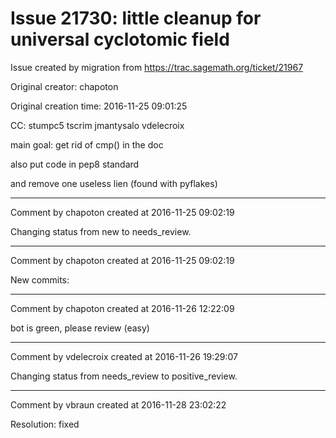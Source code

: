 # Issue 21730: little cleanup for universal cyclotomic field

Issue created by migration from https://trac.sagemath.org/ticket/21967

Original creator: chapoton

Original creation time: 2016-11-25 09:01:25

CC:  stumpc5 tscrim jmantysalo vdelecroix

main goal: get rid of cmp() in the doc

also put code in pep8 standard

and remove one useless lien (found with pyflakes)


---

Comment by chapoton created at 2016-11-25 09:02:19

Changing status from new to needs_review.


---

Comment by chapoton created at 2016-11-25 09:02:19

New commits:


---

Comment by chapoton created at 2016-11-26 12:22:09

bot is green, please review (easy)


---

Comment by vdelecroix created at 2016-11-26 19:29:07

Changing status from needs_review to positive_review.


---

Comment by vbraun created at 2016-11-28 23:02:22

Resolution: fixed

